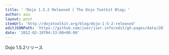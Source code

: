```yaml
---
title: '『Dojo 1.5.2 Released | The Dojo Toolkit Blog』'
author: azu
layout: post
itemUrl: 'http://dojotoolkit.org/blog/dojo-1-5-2-released'
editJSONPath: 'https://github.com/jser/jser.info/edit/gh-pages/data/2012/02/index.json'
date: '2012-02-19T04:33:00+00:00'
---
```

Dojo 1.5.2リリース
